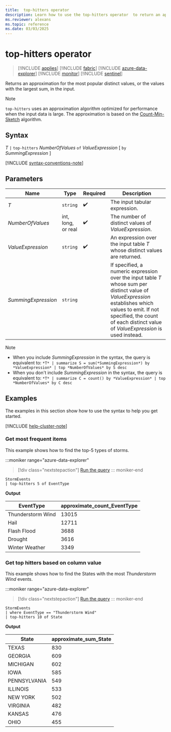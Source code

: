 ```yaml
---
title:  top-hitters operator
description: Learn how to use the top-hitters operator  to return an approximation for the most popular distinct values in the input.
ms.reviewer: alexans
ms.topic: reference
ms.date: 03/03/2025
---
```

# top-hitters operator

> [!INCLUDE [applies](../includes/applies-to-version/applies.md)] [!INCLUDE [fabric](../includes/applies-to-version/fabric.md)] [!INCLUDE [azure-data-explorer](../includes/applies-to-version/azure-data-explorer.md)] [!INCLUDE [monitor](../includes/applies-to-version/monitor.md)] [!INCLUDE [sentinel](../includes/applies-to-version/sentinel.md)]

Returns an approximation for the most popular distinct values, or the values
with the largest sum, in the input.

> [!NOTE]
> `top-hitters` uses an approximation algorithm optimized for performance
> when the input data is large.
> The approximation is based on the [Count-Min-Sketch](https://en.wikipedia.org/wiki/Count%E2%80%93min_sketch) algorithm.  

## Syntax

*T* `|` `top-hitters` *NumberOfValues* `of` *ValueExpression* [ `by` *SummingExpression* ]

[!INCLUDE [syntax-conventions-note](../includes/syntax-conventions-note.md)]

## Parameters

| Name | Type | Required | Description |
|--|--|--|--|
| *T* | `string` |  :heavy_check_mark: | The input tabular expression.|
| *NumberOfValues* | int, long, or real |  :heavy_check_mark: | The number of distinct values of *ValueExpression*.|
| *ValueExpression* | `string` |  :heavy_check_mark: | An expression over the input table *T* whose distinct values are returned.|
| *SummingExpression* | `string` | | If specified, a numeric expression over the input table *T* whose sum per distinct value of *ValueExpression* establishes which values to emit. If not specified, the count of each distinct value of *ValueExpression*  is used instead.|

> [!NOTE]
> * When you include *SummingExpression* in the syntax, the query is equivalent to:
> `*T* | summarize S = sum(*SummingExpression*) by *ValueExpression* | top *NumberOfValues* by S desc`
> * When you don't include *SummingExpression* in the syntax, the query is equivalent to:
> `*T* | summarize C = count() by *ValueExpression* | top *NumberOfValues* by C desc`

## Examples

The examples in this section show how to use the syntax to help you get started.

[!INCLUDE [help-cluster-note](../includes/help-cluster-note.md)]

### Get most frequent items

This example shows how to find the top-5 types of storms.

:::moniker range="azure-data-explorer"
> [!div class="nextstepaction"]
> <a href="https://dataexplorer.azure.com/clusters/help/databases/Samples?query=H4sIAAAAAAAAAwsuyS/KdS1LzSsp5qpRKMkv0M3ILClJLSpWMFXIT1MAy4RUFqQCAFP10SMoAAAA" target="_blank">Run the query</a>
::: moniker-end

```kusto
StormEvents
| top-hitters 5 of EventType 
```

**Output**

| EventType | approximate_count_EventType |
|---|---|
| Thunderstorm Wind | 13015 |
| Hail | 12711 |
| Flash Flood | 3688 |
| Drought | 3616 |
| Winter Weather | 3349 |

### Get top hitters based on column value

This example shows how to find the States with the most *Thunderstorm Wind* events.

:::moniker range="azure-data-explorer"
> [!div class="nextstepaction"]
> <a href="https://dataexplorer.azure.com/clusters/help/databases/Samples?query=H4sIAAAAAAAAAwsuyS/KdS1LzSsp5qpRKM9ILUpVAHNDKgtSFWxtFZRCMkrzUlKLikEKFcIz81KUgApL8gt0MzJLSoDiCoYGCvlpCsEliSWpAPMxVM5OAAAA" target="_blank">Run the query</a>
::: moniker-end

```kusto
StormEvents
| where EventType == "Thunderstorm Wind"
| top-hitters 10 of State 
```

**Output**

| State | approximate_sum_State |
|---|---|
| TEXAS | 830 |
| GEORGIA | 609 |
| MICHIGAN | 602 |
| IOWA | 585 |
| PENNSYLVANIA | 549 |
| ILLINOIS | 533 |
| NEW YORK | 502 |
| VIRGINIA | 482 |
| KANSAS | 476 |
| OHIO | 455 |
